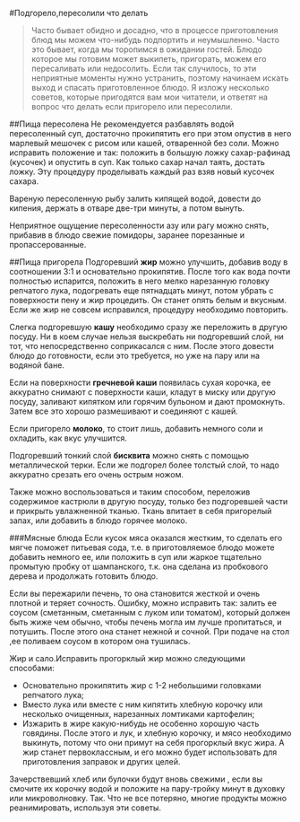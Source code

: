 #Подгорело,пересолили что делать
> Часто бывает обидно и досадно, что в процессе приготовления блюд мы можем что-нибудь подпортить и неумышленно. Часто это бывает, когда мы торопимся в ожидании гостей.  Блюдо которое мы готовим может выкипеть, пригорать, можем его пересаливать или недосолить. Если так случилось, то эти неприятные моменты нужно устранить, поэтому начинаем искать выход и спасать приготовленное блюдо. Я изложу несколько советов, которые пригодятся вам мои читатели, и ответят на вопрос что делать если пригорело или  пересолили.

##Пища пересолена
Не рекомендуется разбавлять водой пересоленный суп, достаточно прокипятить его при этом опустив в него марлевый мешочек с рисом или кашей, отваренной без соли. Можно исправить положение и так: положить в большую ложку сахар-рафинад (кусочек) и опустить в суп. Как только сахар начал таять, достать ложку. Эту процедуру проделывать каждый раз взяв новый кусочек сахара.

Вареную пересоленную рыбу залить кипящей водой, довести до кипения, держать в отваре две-три минуты, а потом вынуть.

Неприятное ощущение пересоленности азу или рагу можно снять, прибавив в блюдо свежие помидоры, заранее порезанные и пропассерованные.

##Пища пригорела
Подгоревший **жир** можно улучшить, добавив  воду в соотношении 3:1 и основательно прокипятив. После того как вода почти полностью испарится, положить в него мелко нарезанную головку репчатого лука, подогревать еще пятнадцать минут, потом убрать с поверхности пену и жир процедить. Он станет опять белым и вкусным. Если же жир не совсем исправился, процедуру необходимо повторить.

Слегка подгоревшую **кашу** необходимо сразу же переложить в другую посуду. Ни в коем случае нельзя выскребать ни подгоревший слой, ни тот, что непосредственно соприкасался с ним. После этого довести блюдо до готовности, если это требуется, но уже на пару или на водяной бане.

Если на поверхности **гречневой каши** появилась сухая корочка, ее аккуратно снимают с поверхности каши, кладут в миску или другую посуду, заливают кипятком или горячим бульоном и дают промокнуть. Затем все это хорошо размешивают и соединяют с кашей.

Если пригорело **молоко**, то стоит лишь, добавить немного соли и охладить, как вкус улучшится.

Подгоревший тонкий слой **бисквита** можно снять с помощью металлической терки. Если же подгорел более толстый слой, то надо аккуратно срезать его очень острым ножом.

Также можно воспользоваться и таким способом, переложив содержимое кастрюли в другую посуду, только без подгоревшей части и прикрыть увлажненной тканью. Ткань впитает в себя пригорелый запах, или добавить в блюдо горячее молоко.

###Мясные блюда
Если кусок мяса оказался жестким, то сделать его мягче поможет питьевая сода, т.е. в приготовляемое блюдо можете добавить немного ее, или положить в суп или жаркое тщательно промытую пробку от шампанского, т.к. она сделана из пробкового дерева и продолжать готовить блюдо.

Если вы пережарили печень, то она становится жесткой и очень плотной и теряет сочность. Ошибку,  можно исправить так: залить ее соусом (сметанным, сметанным с луком или томатом), который должен быть жиже чем обычно, чтобы печень могла им лучше пропитаться, и потушить. После этого она станет нежной и сочной. При подаче на стол ,ее поливаем соусом в котором она тушилась.

Жир и сало.Исправить прогорклый жир можно следующими способами:

- Основательно прокипятить жир с 1-2 небольшими головками репчатого лука;
- Вместо лука или вместе с ним кипятить хлебную корочку или несколько очищенных, нарезанных ломтиками картофелин;
- Изжарить в жире какую-нибудь не особенно хорошую часть говядины. После этого и лук, и хлебную корочку, и мясо необходимо выкинуть, потому что они примут на себя прогорклый вкус жира. А жир станет первоклассным,  и его можно будет использовать для приготовления заправок и других целей.

Зачерствевший хлеб или булочки будут вновь свежими , если вы смочите их корочку водой и положите на пару-тройку минут в духовку или микроволновку. Так. Что не все потеряно, многие продукты можно реанимировать, используя эти советы.
